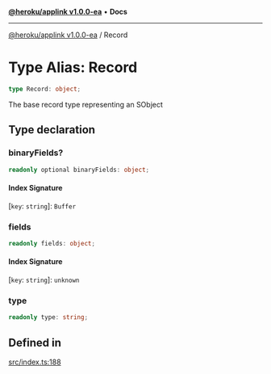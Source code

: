 [**@heroku/applink v1.0.0-ea**](../README.md) • **Docs**

***

[@heroku/applink v1.0.0-ea](../README.md) / Record

# Type Alias: Record

```ts
type Record: object;
```

The base record type representing an SObject

## Type declaration

### binaryFields?

```ts
readonly optional binaryFields: object;
```

#### Index Signature

 \[`key`: `string`\]: `Buffer`

### fields

```ts
readonly fields: object;
```

#### Index Signature

 \[`key`: `string`\]: `unknown`

### type

```ts
readonly type: string;
```

## Defined in

[src/index.ts:188](https://github.com/heroku/heroku-applink-nodejs/blob/e2c7093bff3682e3a10211f985cb37467f6d2de7/src/index.ts#L188)
